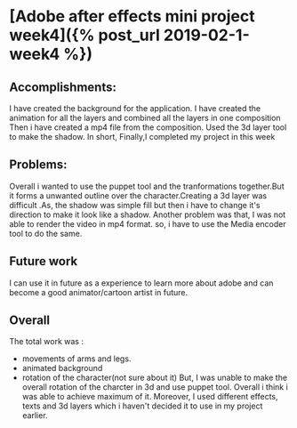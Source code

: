 

# [Adobe after effects mini project week4]({% post_url 2019-02-1-week4 %})
## Accomplishments:
I have created the background for the application.
I have created the animation for all the layers and combined all the layers in one composition
Then i have created a mp4 file from the composition.
Used the 3d layer tool to make the shadow.
In short, Finally,I completed my project in this week


## Problems:
Overall i wanted to use the puppet tool and the tranformations together.But it forms a unwanted outline over the character.Creating a 3d layer was difficult .As, the shadow was simple fill but then i have to change it's direction to make it look like a shadow.
Another problem was that, I was not able to render the video in mp4 format. so, i have to use the Media encoder tool to do the same.

## Future work
I can use it in future as a experience to learn more about adobe and can become a good animator/cartoon artist in future.

## Overall
The total work  was :
* movements of arms and legs.
* animated background
* rotation of the character(not sure about it)
But, I was unable to make the overall rotation of the charcter in 3d and use puppet tool.
Overall i think i was able to achieve maximum of it. Moreover, I used different effects, texts and 3d layers which i haven't decided it to use in my project earlier.
